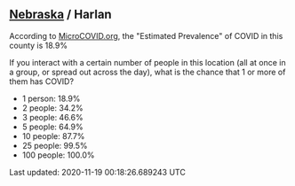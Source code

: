 
## [Nebraska](/united-states/nebraska) / Harlan

According to [MicroCOVID.org](http://microcovid.org),
the "Estimated Prevalence" of COVID in this county is 18.9%

If you interact with a certain number of people in this location
(all at once in a group, or spread out across the day), what is the chance that
1 or more of them has COVID?

- 1 person: 18.9%
- 2 people: 34.2%
- 3 people: 46.6%
- 5 people: 64.9%
- 10 people: 87.7%
- 25 people: 99.5%
- 100 people: 100.0%

Last updated: 2020-11-19 00:18:26.689243 UTC
